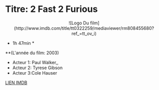 # Titre: 2 Fast 2 Furious

<center>![Logo Du film](http://www.imdb.com/title/tt0322259/mediaviewer/rm808455680?ref_=tt_ov_i)</center>

*  1h 47min *

**(L'année du film: 2003)

* Acteur 1: Paul Walker,, 
* Acteur 2: Tyrese Gibson
* Acteur 3:Cole Hauser

[LIEN IMDB](http://www.imdb.com/title/tt0322259/?ref_=tt_rec_tt)